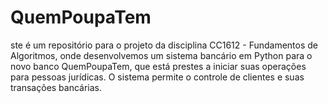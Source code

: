 # QuemPoupaTem
ste é um repositório para o projeto da disciplina CC1612 - Fundamentos de Algoritmos, onde desenvolvemos um sistema bancário em Python para o novo banco QuemPoupaTem, que está prestes a iniciar suas operações para pessoas jurídicas. O sistema permite o controle de clientes e suas transações bancárias.

